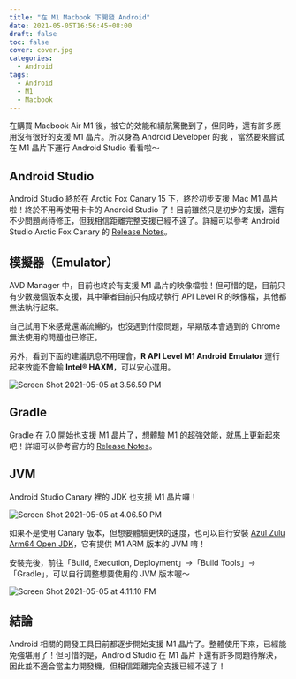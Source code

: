 ```yaml
---
title: "在 M1 Macbook 下開發 Android"
date: 2021-05-05T16:56:45+08:00
draft: false
toc: false
cover: cover.jpg
categories: 
  - Android
tags:
  - Android
  - M1
  - Macbook
---
```


在購買 Macbook Air M1 後，被它的效能和續航驚艷到了，但同時，還有許多應用沒有很好的支援 M1 晶片。所以身為 Android Developer 的我 ，當然要來嘗試在 M1 晶片下運行 Android Studio 看看啦～
<!--more-->

## Android Studio

Android Studio 終於在 Arctic Fox Canary 15 下，終於初步支援 Ｍac M1 晶片啦！終於不用再使用卡卡的 Android Studio 了！目前雖然只是初步的支援，還有不少問題尚待修正，但我相信距離完整支援已經不遠了。詳細可以參考 Android Studio Arctic Fox Canary 的 [Release Notes](https://androidstudio.googleblog.com/2021/04/android-studio-arctic-fox-canary-15.html)。

## 模擬器（Emulator）

AVD Manager 中，目前也終於有支援 M1 晶片的映像檔啦！但可惜的是，目前只有少數幾個版本支援，其中筆者目前只有成功執行 API Level R 的映像檔，其他都無法執行起來。

自己試用下來感覺還滿流暢的，也沒遇到什麼問題，早期版本會遇到的 Chrome 無法使用的問題也已修正。

另外，看到下面的建議訊息不用理會，**R API Level M1 Android Emulator** 運行起來效能不會輸 **Intel® HAXM**，可以安心選用。

![Screen Shot 2021-05-05 at 3.56.59 PM](https://i.imgur.com/TBB18iO.png)

## Gradle

Gradle 在 7.0 開始也支援 M1 晶片了，想體驗 M1 的超強效能，就馬上更新起來吧！詳細可以參考官方的 [Release Notes](https://docs.gradle.org/7.0/release-notes.html)。

## JVM

Android Studio Canary 裡的 JDK 也支援 M1 晶片囉！

![Screen Shot 2021-05-05 at 4.06.50 PM](https://i.imgur.com/5ZnxK2W.jpg)

如果不是使用 Canary 版本，但想要體驗更快的速度，也可以自行安裝 [Azul Zulu Arm64 Open JDK](https://www.azul.com/downloads/zulu-community/?version=java-8-lts&os=macos&architecture=arm-64-bit&package=jdk)，它有提供 M1 ARM 版本的 JVM 唷！

安裝完後，前往「Build, Execution, Deployment」->「Build Tools」->「Gradle」，可以自行調整想要使用的 JVM 版本喔～

![Screen Shot 2021-05-05 at 4.11.10 PM](https://i.imgur.com/TnmpmMG.png)

## 結論

Android 相關的開發工具目前都逐步開始支援 M1 晶片了。整體使用下來，已經能免強堪用了！但可惜的是，Android Studio 在 M1 晶片下還有許多問題待解決，因此並不適合當主力開發機，但相信距離完全支援已經不遠了！